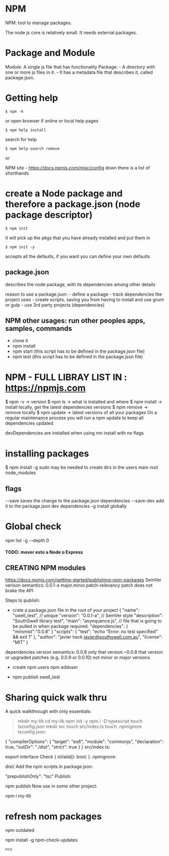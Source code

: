 # NPM

NPM: tool to manage packages.

The node js core is relatively small. It needs external packages.

# Package and Module

Module: A single js file that has functionality
Package: - A directory with one or more js files in it. - It has a metadata file that describes it, called package.json.

# Getting help

    $ npm -h

or
open browser if online or local help pages

    $ npm help install

search for help

    $ npm help-search remove

or

NPM site - https://docs.npmjs.com/misc/config
down there is a list of shorthands

# create a Node package and therefore a package.json (node package descriptor)

    $ npm init

It will pick up the pkgs that you have already installed and put them in

    $ npm init -y

accepts all the defaults, if you want you can define your own defaults

## package.json

describes the node package, with its dependencies among other details

reason to use a package.json: - define a package - track dependencies the project uses - create scripts, saving you from having to install and use grunt or gulp - use 3rd party projects (dependencies)

## NPM other usages: run other peoples apps, samples, commands

- clone it
- npm install
- npm start (this script has to be defined in the package.json file)
- npm test (this script has to be defined in the package.json file)

# NPM - FULL LIBRAY LIST IN : https://npmjs.com

$ npm -v -> version
$ npm ls -> what is installed and where
$ npm install -> install locally, get the latest dependencies versions
$ npm remove -> remove locally
\$ npm update -> latest versions of all your packages
On a regular maintenance process you will run a npm update to keep all dependencies updated

devDependencies are installed when using nm install with no flags

# installing packages

\$ npm install -g <pkg>
sudo may be needed to create dirs in the users main root node_modules

## flags

--save saves the change to the package.json dependencies
--save-dev add it to the package.json dev dependencies
-g install globally

# Global check

npm list -g --depth 0

#### TODO: mover esto a Node o Express

## CREATING NPM modules

https://docs.npmjs.com/getting-started/publishing-npm-packages
SemVer verison semantics:
0.0.1-a
major.minor.patch-relevancy
patch does not brake the API

Steps to publish:

- crate a package.json file in the root of your project
  {
  "name": "swell_test", // unique
  "version": "0.0.1-a", // SemVer style
  "description": "SouthSwell library test",
  "main": "asynquence.js", // file that is going to be pulled in when package required.
  "dependencies": {
  "minimist":"0.0.8"
  }
  "scripts": {
  "test": "echo \"Error: no test specified\" && exit 1"
  },
  "author": "javier hack <javier@southswell.com.au>",
  "license": "MIT"
  }

dependencies version semantics:
0.0.8 only that version
~0.0.8 that version or upgraded patches (e.g. 0.0.9 or 0.0.10) not minor or major versions

- create npm users
  npm adduser

- npm publish swell_test

# Sharing quick walk thru

A quick walkthrough with only essentials:

> mkdir my-lib
> cd my-lib
> npm init -y
> npm i -D typescript
> touch tsconfig.json
> mkdir src
> touch src/index.ts
> touch .npmignore
> tsconfig.json:

{
"compilerOptions": {
"target": "es6",
"module": "commonjs",
"declaration": true,
"outDir": "./dist",
"strict": true
}
}
src/index.ts:

export interface Check {
isValid(): bool;
}
.npmignore:

dist/
Add the npm scripts in package.json:

"prepublishOnly": "tsc"
Publish:

npm publish
Now use in some other project:

npm i my-lib

# refresh nom packages

npm outdated

npm install -g npm-check-updates

```
ncu
```
